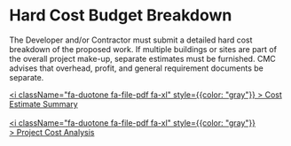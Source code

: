 # Hard Cost Budget Breakdown

The Developer and/or Contractor must submit a detailed hard cost breakdown of the proposed work. If multiple buildings or sites are part of the overall project make-up, separate estimates must be furnished. CMC advises that overhead, profit, and general requirement documents be separate.

<a href="/pdf/pnc/cons-est-summ.pdf" download><i className="fa-duotone fa-file-pdf fa-xl" style={{color: "gray"}} ></i>&nbsp;Cost Estimate Summary</a>
<br/>
<br/>
<a href="/pdf/pnc/proj-cost-analysis.pdf" download><i className="fa-duotone fa-file-pdf fa-xl" style={{color: "gray"}} ></i>&nbsp;Project Cost Analysis</a>
